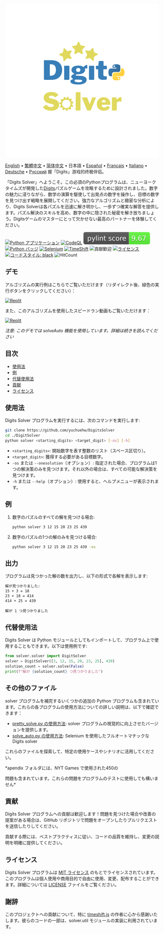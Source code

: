 <p align="center">
    <picture>
      <img 
        src="https://raw.githubusercontent.com/yuchuehw/DigitsSolver/main/new_logo.png" 
        alt="Digits Solver アイコン"
        width="500"
       />
    </picture>
<p>

[English](README.md)
 • [繁體中文](README_zh-TW.md)
 • [简体中文](README_zh-CN.md)
 • 日本語
 • [Español](README_es.md)
 • [Français](README_fr.md)
 • [Italiano](README_it.md)
 • [Deutsche](README_de.md)
 • [Русский](README_ru.md)
握「Digits」游戏的终极伴侣。

「Digits Solver」へようこそ。この必須のPythonプログラムは、ニューヨークタイムズが開発した[Digits](https://www.nytimes.com/games/digits)パズルゲームを攻略するために設計されました。数字の魅力に浸りながら、数学の演算を駆使して出発点の数字を操作し、目標の数字を見つけ出す戦略を展開してください。強力なアルゴリズムと緻密な分析により、Digits Solverは各パズルを迅速に解き明かし、一歩ずつ確実な解答を提供します。パズル解決のスキルを高め、数字の中に隠された秘密を解き放ちましょう。Digitsゲームのマスターにとって欠かせない最高のパートナーを体験してください。

[![Python アプリケーション](https://github.com/yuchuehw/DigitsSolver/actions/workflows/python-app.yml/badge.svg)](https://github.com/yuchuehw/DigitsSolver/actions/workflows/python-app.yml)
[![CodeQL](https://github.com/yuchuehw/DigitsSolver/actions/workflows/github-code-scanning/codeql/badge.svg)](https://github.com/yuchuehw/DigitsSolver/actions/workflows/github-code-scanning/codeql)
[![PyLint スコア](https://raw.githubusercontent.com/yuchuehw/DigitsSolver/main/pylint_badge.svg)](pylint.out)
<br>
[![Python バッジ](https://img.shields.io/badge/Python-3776AB?style=flat&for-the-badge&logo=python&logoColor=white)](https://www.python.org/)
[![Selenium](https://img.shields.io/badge/Selenium-grey.svg?style=flat&logo=selenium)](https://www.selenium.dev/)
[![TimeShift](https://img.shields.io/badge/TimeShift.js-grey.svg?style=flat&logo=javascript)](https://github.com/plaa/TimeShift-js)
![貢献歓迎](https://img.shields.io/badge/contributions-welcome-brightgreen.svg?style=flat&color=pink)
[![ライセンス](https://img.shields.io/github/license/yuchuehw/DigitsSolver?style=flat&color=yellow)](LICENSE.md)
[![コードスタイル: black](https://img.shields.io/badge/code%20style-black-000000.svg)](https://github.com/psf/black)
![HitCount](https://hits.dwyl.com/yuchuehw/DigitsSolver.svg?style=flat)

## デモ
アルゴリズムの実行例はこちらでご覧いただけます（リダイレクト後、緑色の実行ボタンをクリックしてください）：

[![Replit](https://img.shields.io/badge/デモ-REPL.IT-purple.svg?style=flat&logo=replit)](https://replit.com/@yuchuehw/DigitsSolver)

また、このアルゴリズムを使用したスピードラン動画もご覧いただけます：

[![Replit](https://img.shields.io/badge/デモ-YOUTUBE-purple.svg?style=flat&logo=youtube)](https://www.youtube.com/watch?v=se2OdZnEHHA)

*注意: このデモでは solveAuto 機能を使用しています。詳細は続きを読んでください*
## 目次
- [使用法](#使用法)
- [例](#例)
- [代替使用法](#代替使用法)
- [貢献](#貢献)
- [ライセンス](#ライセンス)


## 使用法

Digits Solver プログラムを実行するには、次のコマンドを実行します:

```bash
git clone https://github.com/yuchuehw/DigitsSolver
cd ./DigitSolver
python solver <starting_digits> <target_digit> [-os] [-h]
```

- `<starting_digits>`: 開始数字を表す整数のリスト（スペース区切り）。
- `<target_digit>`: 獲得する必要がある目標数字。
- `-os` または `--onesolution`（オプション）: 指定された場合、プログラムは1つの解決策のみを見つけます。それ以外の場合は、すべての可能な解決策を見つけます。
- `-h` または `--help`（オプション）: 使用すると、ヘルプメニューが表示されます。

## 例

1. 数字のパズルのすべての解を見つける場合:
   ```bash
   python solver 3 12 15 20 23 25 439
   ```

2. 数字のパズルの1つの解のみを見つける場合:
   ```bash
   python solver 3 12 15 20 23 25 439 -os
   ```

## 出力

プログラムは見つかった解の数を出力し、以下の形式で各解を表示します:

```
解が見つかりました:
15 + 3 = 18
23 × 18 = 414
414 + 25 = 439

解が 1 つ見つかりました
```

## 代替使用法
Digits Solver は Python モジュールとしてもインポートして、プログラム上で使用することもできます。以下は使用例です:

```python
from solver.solver import DigitSolver
solver = DigitSolver([3, 12, 15, 20, 23, 25], 439)
solution_count = solver.solve(False)
print(f"解が {solution_count} つ見つかりました")
```

## その他のファイル

solver プログラムを補完するいくつかの追加の Python プログラムも含まれています。これらの各プログラムの使用方法についての詳しい説明は、以下で確認できます：

- [pretty_solve.py の使用方法](reference/prettySolve.md): solver プログラムの視覚的に向上させたバージョンを提供します。
- [solve_auto.py の使用方法](reference/solveAuto.md): Selenium を使用したフルオートマチックな Digits solver

これらのファイルを探索して、特定の使用ケースやシナリオに活用してください。

*apendix フォルダには、NYT Games で使用された450の

問題も含まれています。これらの問題をプログラムのテストに使用しても構いません*

## 貢献

Digits Solver プログラムへの貢献は歓迎します！問題を見つけた場合や改善の提案がある場合は、GitHub リポジトリで問題をオープンしたりプルリクエストを送信したりしてください。

貢献する際には、ベストプラクティスに従い、コードの品質を維持し、変更の説明を明確に提供してください。

## ライセンス

Digits Solver プログラムは [MIT ライセンス](https://choosealicense.com/licenses/mit/) のもとでライセンスされています。このプログラムは個人使用や商用目的で自由に使用、変更、配布することができます。詳細については [LICENSE](LICENSE.md) ファイルをご覧ください。

## 謝辞

このプロジェクトへの貢献について、特に [timeshift.js](https://github.com/plaa/TimeShift-js) の作者に心から感謝いたします。彼らのコードの一部は、solver.util モジュールの実装に利用されています。

